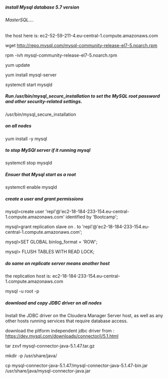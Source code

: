 ##### install Mysql database 5.7 version

###### MasterSQL....
the host here is: ec2-52-59-211-4.eu-central-1.compute.amazonaws.com

wget http://repo.mysql.com/mysql-community-release-el7-5.noarch.rpm

rpm -ivh mysql-community-release-el7-5.noarch.rpm

yum update

yum install mysql-server

systemctl start mysqld

##### Run /usr/bin/mysql_secure_installation to set the MySQL root password and other security-related settings.
/usr/bin/mysql_secure_installation 

##### on all nodes

yum install -y mysql


#####  to stop MySQl server if it running mysql
systemctl stop mysqld

##### Ensuer that Mysql start as a root
systemctl enable mysqld

##### create a user and grant permissions

mysql>create user 'repl'@'ec2-18-184-233-154.eu-central-1.compute.amazonaws.com' identified by 'Bootcamp';

mysql>grant replication slave on *.* to 'repl'@'ec2-18-184-233-154.eu-central-1.compute.amazonaws.com';

mysql>SET GLOBAL binlog_format = 'ROW'; 

mysql> FLUSH TABLES WITH READ LOCK;

##### do same on replicate server means another host
the replication host is: ec2-18-184-233-154.eu-central-1.compute.amazonaws.com

mysql -u root -p

##### download and copy JDBC driver on all nodes

Install the JDBC driver on the Cloudera Manager Server host, as well as any other hosts running services that require database access.

download the pltform independent jdbc driver from : https://dev.mysql.com/downloads/connector/j/5.1.html

tar zxvf mysql-connector-java-5.1.47.tar.gz

mkdir -p /usr/share/java/


cp mysql-connector-java-5.1.47/mysql-connector-java-5.1.47-bin.jar /usr/share/java/mysql-connector-java.jar


